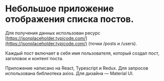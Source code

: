 # Небольшое приложение отображения списка постов.

Для получения данных использован ресурс [https://jsonplaceholder.typicode.com/](https://jsonplaceholder.typicode.com/) (точки /posts и /users).

Каждый пост включает в себя имя пользователя, который создал пост, заголовок и контент поста.

Приложение написано на React, Typescript и Redux. Для запросов использована библиотека axios. Для дизайна — Material UI.
